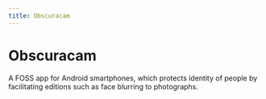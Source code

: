```yaml
---
title: Obscuracam
---
```

# Obscuracam

A FOSS app for Android smartphones, which protects identity of people by facilitating editions such as face blurring to photographs.